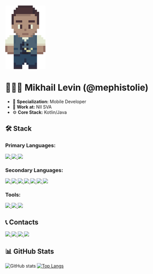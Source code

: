 <p align="left">
    <img src="https://github.com/mephistolie/mephistolie/blob/main/pictures/jrpg-character.png" width="128"/>
</p>

# 👨🏻‍💻 Mikhail Levin (@mephistolie)
* 📱 **Specialization:** Mobile Developer
* 💼 **Work at:** NII SVA
* ⚙️ **Core Stack:** Kotlin/Java

## 🛠️ Stack
### Primary Languages:
<p align="left"> 
    <a href="https://kotlinlang.org" target="_blank"> <img src="https://img.icons8.com/color/48/000000/kotlin.png"/> </a>
    <a href="https://www.java.com" target="_blank"> <img src="https://img.icons8.com/color/48/000000/java-coffee-cup-logo.png"/> </a>
    <a href="https://www.apple.com/ru/swift/" target="_blank"> <img src="https://img.icons8.com/color/48/000000/swift.png"/> </a>
</p>

### Secondary Languages:
<p align="left">
    <a href="https://www.python.org" target="_blank"> <img src="https://img.icons8.com/color/48/000000/python.png"/> </a>
    <a href="https://www.python.org" target="_blank"> <img src="https://img.icons8.com/color/48/000000/golang.png"/>
    <a href="https://www.python.org" target="_blank"> <img src="https://img.icons8.com/color/48/000000/nodejs.png"/>
    <a href="https://www.python.org" target="_blank"> <img src="https://img.icons8.com/color/48/000000/c-plus-plus-logo.png"/> </a>
    <a href="https://www.python.org" target="_blank"> <img src="https://img.icons8.com/color/48/000000/html-5--v1.png"/>
    <a href="https://www.python.org" target="_blank"> <img src="https://img.icons8.com/color/48/000000/css3.png"/>
    <a href="https://www.python.org" target="_blank"> <img src="https://img.icons8.com/color/48/000000/javascript.png"/> </a>
</p>

### Tools:
<p align="left">
    <a href="https://www.python.org" target="_blank"> <img src="https://img.icons8.com/color/48/000000/android-studio--v3.png"/> </a>
    <a href="https://www.python.org" target="_blank"> <img src="https://img.icons8.com/color/48/000000/xcode.png"/> </a>
    <a href="https://www.python.org" target="_blank"> <img src="https://img.icons8.com/color/48/000000/visual-studio-code-2019.png"/> </a>
</p>

## 📞 Contacts
<p align="left">
    <a href="https://vk.com/mephistolie" target="_blank"> <img src="https://img.icons8.com/color/48/000000/vk-com.png"/> </a>
    <a href="https://www.instagram.com/mephistolie/" target="_blank"> <img src="https://img.icons8.com/fluency/48/000000/instagram-new.png"/> </a>
    <a href="https://twitter.com/mephistolie" target="_blank"> <img src="https://img.icons8.com/color/48/000000/twitter-circled--v1.png"/> </a>
    <a href="http://t.me/mephistolie" target="_blank"> <img src="https://img.icons8.com/color/48/000000/telegram-app--v1.png"/> </a>
</p>

## 📊 GitHub Stats
![GitHub stats](https://github-readme-stats.vercel.app/api?username=mephistolie&count_private=true&include_all_commits=true&show_icons=true&theme=nord)
[![Top Langs](https://github-readme-stats.vercel.app/api/top-langs/?username=mephistolie&count_private=true&theme=nord)](https://github.com/anuraghazra/github-readme-stats)
